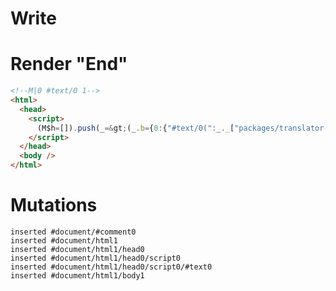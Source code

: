 # Write
  <!M|0 #text/0 1><script>(M$h=[]).push(_=>(_.b={0:{"#text/0(":_._["packages/translator-tags/src/__tests__/fixtures/return-tag/template.marko_1_renderer"],"#text/0!":_.a={"#scope":1},"#scope":0},1:_.a}),[])</script>


# Render "End"
```html
<!--M|0 #text/0 1-->
<html>
  <head>
    <script>
      (M$h=[]).push(_=&gt;(_.b={0:{"#text/0(":_._["packages/translator-tags/src/__tests__/fixtures/return-tag/template.marko_1_renderer"],"#text/0!":_.a={"#scope":1},"#scope":0},1:_.a}),[])
    </script>
  </head>
  <body />
</html>
```

# Mutations
```
inserted #document/#comment0
inserted #document/html1
inserted #document/html1/head0
inserted #document/html1/head0/script0
inserted #document/html1/head0/script0/#text0
inserted #document/html1/body1
```